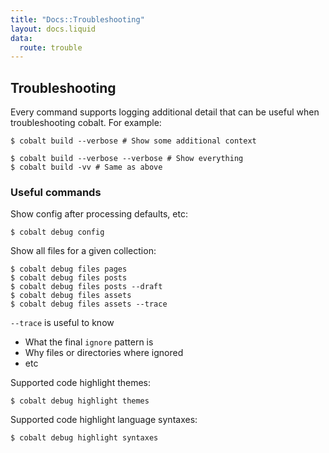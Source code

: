```yaml
---
title: "Docs::Troubleshooting"
layout: docs.liquid
data:
  route: trouble
---
```

## Troubleshooting

Every command supports logging additional detail that can be useful when troubleshooting cobalt.  For example:
```console
$ cobalt build --verbose # Show some additional context

$ cobalt build --verbose --verbose # Show everything
$ cobalt build -vv # Same as above
```

### Useful commands

Show config after processing defaults, etc:
```console
$ cobalt debug config
```

Show all files for a given collection:
```console
$ cobalt debug files pages
$ cobalt debug files posts
$ cobalt debug files posts --draft
$ cobalt debug files assets
$ cobalt debug files assets --trace
```

`--trace` is useful to know
- What the final `ignore` pattern is
- Why files or directories where ignored
- etc

Supported code highlight themes:
```console
$ cobalt debug highlight themes
```

Supported code highlight language syntaxes:
```console
$ cobalt debug highlight syntaxes
```
